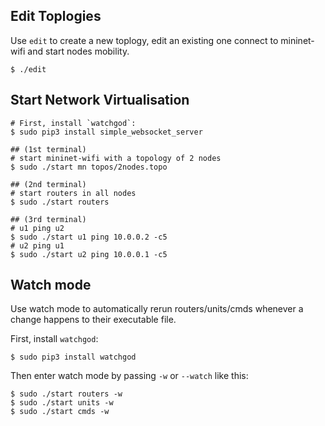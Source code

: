 ## Edit Toplogies
Use `edit` to create a new toplogy, edit an existing one connect to mininet-wifi and start nodes mobility.
```
$ ./edit
```
## Start Network Virtualisation
```
# First, install `watchgod`:
$ sudo pip3 install simple_websocket_server
```
```
## (1st terminal)
# start mininet-wifi with a topology of 2 nodes
$ sudo ./start mn topos/2nodes.topo

## (2nd terminal) 
# start routers in all nodes
$ sudo ./start routers

## (3rd terminal) 
# u1 ping u2
$ sudo ./start u1 ping 10.0.0.2 -c5
# u2 ping u1
$ sudo ./start u2 ping 10.0.0.1 -c5
```

## Watch mode
Use watch mode to automatically rerun routers/units/cmds whenever a change happens to their executable file.

First, install `watchgod`:
```
$ sudo pip3 install watchgod
```

Then enter watch mode by passing `-w` or `--watch` like this:
```
$ sudo ./start routers -w
$ sudo ./start units -w
$ sudo ./start cmds -w
```
